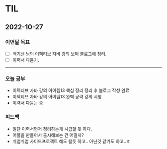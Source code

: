# TIL

## 2022-10-27


### 이번달 목표

- [ ] 백기선 님의 이펙티브 자바 강의 보며 블로그에 정리.
- [ ] 이력서 다듬기.

---


### 오늘 공부

- 이펙티브 자바 강의 아이템13 핵심 정리 정리 후 블로그 작성 완료
- 이펙티브 자바 강의 아이템13 완벽 공략 강의 시청
- 이력서 다듬는 중

### 피드백

- 일단 이력서먼저 정리하는게 시급할 듯 하다.
- 어플을 만들어서 출시해보는 건 어떨까?
- 쉬엄쉬엄 사이드프로젝트 해도 될듯 하고.. 아닌것 같기도 하고..ㅎ